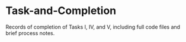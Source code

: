 # Task-and-Completion
Records of completion of Tasks I, IV, and V, including full code files and brief process notes.

